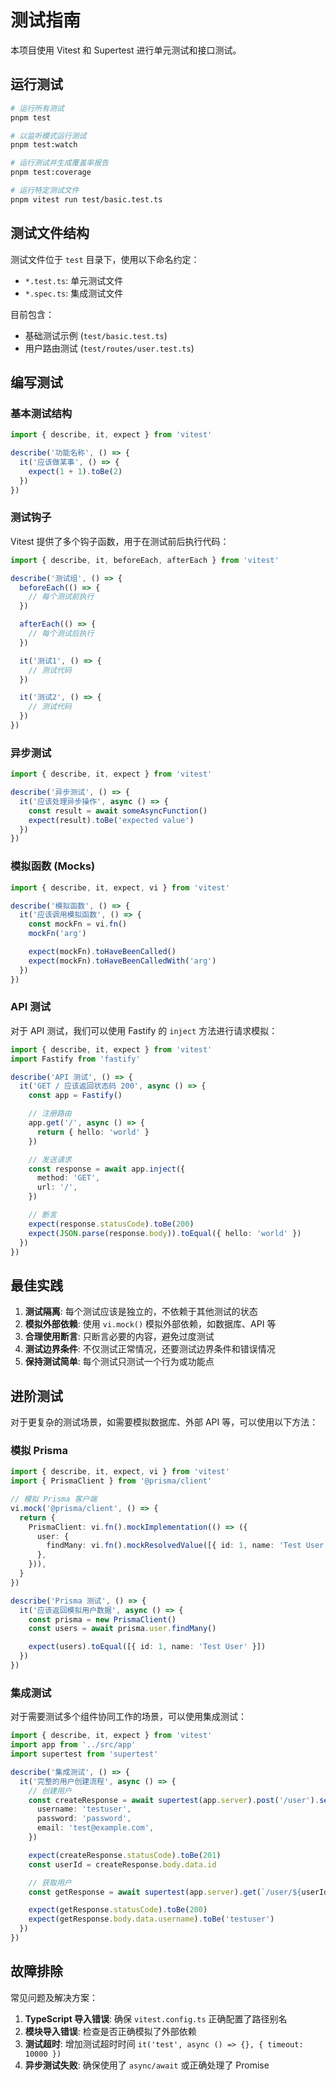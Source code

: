 # 测试指南

本项目使用 Vitest 和 Supertest 进行单元测试和接口测试。

## 运行测试

```bash
# 运行所有测试
pnpm test

# 以监听模式运行测试
pnpm test:watch

# 运行测试并生成覆盖率报告
pnpm test:coverage

# 运行特定测试文件
pnpm vitest run test/basic.test.ts
```

## 测试文件结构

测试文件位于 `test` 目录下，使用以下命名约定：

- `*.test.ts`: 单元测试文件
- `*.spec.ts`: 集成测试文件

目前包含：

- 基础测试示例 (`test/basic.test.ts`)
- 用户路由测试 (`test/routes/user.test.ts`)

## 编写测试

### 基本测试结构

```typescript
import { describe, it, expect } from 'vitest'

describe('功能名称', () => {
  it('应该做某事', () => {
    expect(1 + 1).toBe(2)
  })
})
```

### 测试钩子

Vitest 提供了多个钩子函数，用于在测试前后执行代码：

```typescript
import { describe, it, beforeEach, afterEach } from 'vitest'

describe('测试组', () => {
  beforeEach(() => {
    // 每个测试前执行
  })

  afterEach(() => {
    // 每个测试后执行
  })

  it('测试1', () => {
    // 测试代码
  })

  it('测试2', () => {
    // 测试代码
  })
})
```

### 异步测试

```typescript
import { describe, it, expect } from 'vitest'

describe('异步测试', () => {
  it('应该处理异步操作', async () => {
    const result = await someAsyncFunction()
    expect(result).toBe('expected value')
  })
})
```

### 模拟函数 (Mocks)

```typescript
import { describe, it, expect, vi } from 'vitest'

describe('模拟函数', () => {
  it('应该调用模拟函数', () => {
    const mockFn = vi.fn()
    mockFn('arg')

    expect(mockFn).toHaveBeenCalled()
    expect(mockFn).toHaveBeenCalledWith('arg')
  })
})
```

### API 测试

对于 API 测试，我们可以使用 Fastify 的 `inject` 方法进行请求模拟：

```typescript
import { describe, it, expect } from 'vitest'
import Fastify from 'fastify'

describe('API 测试', () => {
  it('GET / 应该返回状态码 200', async () => {
    const app = Fastify()

    // 注册路由
    app.get('/', async () => {
      return { hello: 'world' }
    })

    // 发送请求
    const response = await app.inject({
      method: 'GET',
      url: '/',
    })

    // 断言
    expect(response.statusCode).toBe(200)
    expect(JSON.parse(response.body)).toEqual({ hello: 'world' })
  })
})
```

## 最佳实践

1. **测试隔离**: 每个测试应该是独立的，不依赖于其他测试的状态
2. **模拟外部依赖**: 使用 `vi.mock()` 模拟外部依赖，如数据库、API 等
3. **合理使用断言**: 只断言必要的内容，避免过度测试
4. **测试边界条件**: 不仅测试正常情况，还要测试边界条件和错误情况
5. **保持测试简单**: 每个测试只测试一个行为或功能点

## 进阶测试

对于更复杂的测试场景，如需要模拟数据库、外部 API 等，可以使用以下方法：

### 模拟 Prisma

```typescript
import { describe, it, expect, vi } from 'vitest'
import { PrismaClient } from '@prisma/client'

// 模拟 Prisma 客户端
vi.mock('@prisma/client', () => {
  return {
    PrismaClient: vi.fn().mockImplementation(() => ({
      user: {
        findMany: vi.fn().mockResolvedValue([{ id: 1, name: 'Test User' }]),
      },
    })),
  }
})

describe('Prisma 测试', () => {
  it('应该返回模拟用户数据', async () => {
    const prisma = new PrismaClient()
    const users = await prisma.user.findMany()

    expect(users).toEqual([{ id: 1, name: 'Test User' }])
  })
})
```

### 集成测试

对于需要测试多个组件协同工作的场景，可以使用集成测试：

```typescript
import { describe, it, expect } from 'vitest'
import app from '../src/app'
import supertest from 'supertest'

describe('集成测试', () => {
  it('完整的用户创建流程', async () => {
    // 创建用户
    const createResponse = await supertest(app.server).post('/user').send({
      username: 'testuser',
      password: 'password',
      email: 'test@example.com',
    })

    expect(createResponse.statusCode).toBe(201)
    const userId = createResponse.body.data.id

    // 获取用户
    const getResponse = await supertest(app.server).get(`/user/${userId}`)

    expect(getResponse.statusCode).toBe(200)
    expect(getResponse.body.data.username).toBe('testuser')
  })
})
```

## 故障排除

常见问题及解决方案：

1. **TypeScript 导入错误**: 确保 `vitest.config.ts` 正确配置了路径别名
2. **模块导入错误**: 检查是否正确模拟了外部依赖
3. **测试超时**: 增加测试超时时间 `it('test', async () => {}, { timeout: 10000 })`
4. **异步测试失败**: 确保使用了 `async/await` 或正确处理了 Promise
